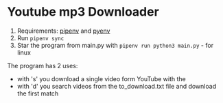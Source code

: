 # Youtube mp3 Downloader
1. Requirements: [pipenv](https://pipenv.pypa.io/en/latest/) and [pyenv](https://pypi.org/project/pyenv/)
2. Run `pipenv sync`
3. Star the program from main.py with `pipenv run python3 main.py` - for linux

The program has 2 uses:
- with 's' you download a single video form YouTube with the 
- with 'd' you search videos from the to_download.txt file and download the first match 